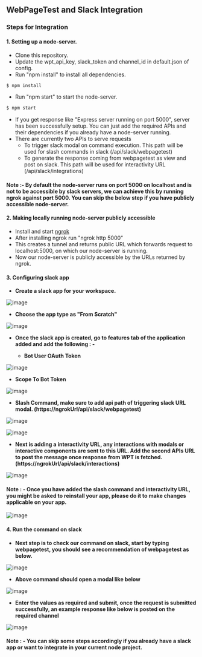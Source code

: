 ## WebPageTest and Slack Integration

### Steps for Integration	

#### 1. Setting up a node-server.
* Clone this repository.
* Update the wpt_api_key, slack_token and channel_id in default.json of config.
* Run "npm install" to install all dependencies.

```bash
$ npm install
```

* Run "npm start" to start the node-server.

```bash
$ npm start
```

* If you get response like "Express server running on port 5000", server has been successfully setup. You can just add the required APIs and their dependencies if you already have a node-server running.
* There are currently two APIs to serve requests
	* To trigger slack modal on command execution. This path will be used for slash commands in slack (/api/slack/webpagetest)
	* To generate the response coming from webpagetest as view and post on slack. This path will be used for interactivity URL (/api/slack/integrations)
	
#### Note :- By default the node-server runs on port 5000 on localhost and is not to be accessible by slack servers, we can achieve this by running ngrok against port 5000. You can skip the below step if you have publicly accessible node-server.

#### 2. Making locally running node-server publicly accessible
* Install and start [ngrok](https://ngrok.com/download)
* After installing ngrok run "ngrok http 5000"
* This creates a tunnel and returns public URL which forwards request to localhost:5000, on which our node-server is running.
* Now our node-server is publicly accessible by the URLs returned by ngrok.

#### 3. Configuring slack app

* **Create a slack app for your workspace.**

![image](https://user-images.githubusercontent.com/31168643/118680453-5e8fa780-b81c-11eb-89c9-0ac2f24129b1.png)


* **Choose the app type as "From Scratch"**

![image](https://user-images.githubusercontent.com/31168643/118680814-ad3d4180-b81c-11eb-81d7-b93f47cc94d3.png)

* **Once the slack app is created, go to features tab of the application added and add the following : -**

	* **Bot User OAuth Token**

![image](https://user-images.githubusercontent.com/31168643/118681458-38b6d280-b81d-11eb-9854-599be05c2900.png)
	
* **Scope To Bot Token**
	

![image](https://user-images.githubusercontent.com/31168643/118681682-66038080-b81d-11eb-9592-d3b9f4106e5c.png)
	
* **Slash Command, make sure to add api path of triggering slack URL modal. (https://ngrokUrl/api/slack/webpagetest)**

![image](https://user-images.githubusercontent.com/31168643/118681835-86333f80-b81d-11eb-9d60-d03799795160.png)

![image](https://user-images.githubusercontent.com/31168643/120532871-c7bb1180-c3fd-11eb-948b-0e21ba125b7b.png)


* **Next is adding a interactivity URL, any interactions with modals or interactive components are sent to this URL. Add the second APIs URL to post the message once response from WPT is fetched. (https://ngrokUrl/api/slack/interactions)**

![image](https://user-images.githubusercontent.com/31168643/118682126-c8f51780-b81d-11eb-8975-b397dd3f21f5.png)


#### Note : - Once you have added the slash command and interactivity URL, you might be asked to reinstall your app, please do it to make changes applicable on your app.

![image](https://user-images.githubusercontent.com/31168643/118682199-da3e2400-b81d-11eb-93b1-66f0ac401cc0.png)


#### 4. Run the command on slack
* **Next step is to check our command on slack, start by typing webpagetest, you should see a recommendation of webpagetest as below.**

![image](https://user-images.githubusercontent.com/31168643/118682354-fe016a00-b81d-11eb-9825-61a35a64a7dc.png)

* **Above command should open a modal like below**

![image](https://user-images.githubusercontent.com/31168643/118682409-0b1e5900-b81e-11eb-8c4a-d178b57248a7.png)


* **Enter the values as required and submit, once the request is submitted successfully, an example response like below is posted on the required channel**

![image](https://user-images.githubusercontent.com/31168643/118682454-17a2b180-b81e-11eb-92fa-74b87c1d875d.png)

#### Note : - You can skip some steps accordingly if you already have a slack app or want to integrate in your current node project.


	
	
	
	
	
	



